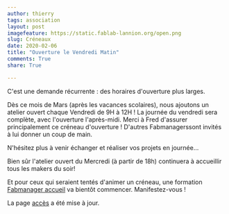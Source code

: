 ```yaml
---
author: thierry
tags: association
layout: post
imagefeature: https://static.fablab-lannion.org/open.png
slug: Créneaux
date: 2020-02-06
title: "Ouverture le Vendredi Matin"
comments: True
share: True

---
```


C'est une demande récurrente : des horaires d'ouverture plus larges.

Dès ce mois de Mars (après les vacances scolaires), nous ajoutons un atelier ouvert chaque Vendredi de 9H à 12H ! 
La journée du vendredi sera complète, avec l'ouverture l'après-midi.
Merci à Fred d'assurer principalement ce créneau d'ouverture !
D'autres Fabmanagerssont invités à lui donner un coup de main.

N'hésitez plus à venir échanger et réaliser vos projets en journée...

Bien sûr l'atelier ouvert du Mercredi (à partir de 18h) continuera à accueillir tous les makers du soir!

Et pour ceux qui seraient tentés d'animer un créneau, une formation [Fabmanager accueil](https://wiki.fablab-lannion.org/index.php?title=FormationAccueil) va bientôt commencer. Manifestez-vous !

La page [accès](https://www.fablab-lannion.org/horaires-et-acces/) a été mise à jour.